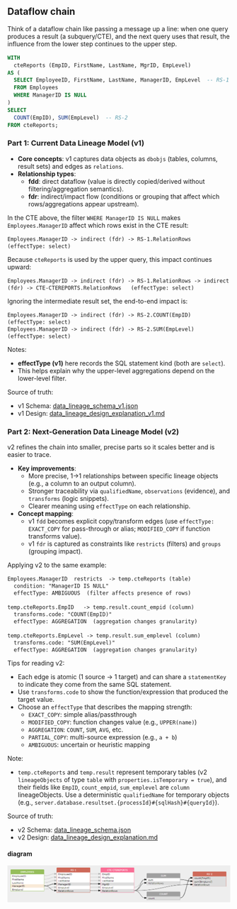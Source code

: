 ## Dataflow chain

Think of a dataflow chain like passing a message up a line: when one query produces a result (a subquery/CTE), and the next query uses that result, the influence from the lower step continues to the upper step.

```sql
WITH
  cteReports (EmpID, FirstName, LastName, MgrID, EmpLevel)
AS (
  SELECT EmployeeID, FirstName, LastName, ManagerID, EmpLevel  -- RS-1
  FROM Employees
  WHERE ManagerID IS NULL
)
SELECT
  COUNT(EmpID), SUM(EmpLevel)  -- RS-2
FROM cteReports;
```

### Part 1: Current Data Lineage Model (v1)

- **Core concepts**: v1 captures data objects as `dbobjs` (tables, columns, result sets) and edges as `relations`.
- **Relationship types**:
  - **fdd**: direct dataflow (value is directly copied/derived without filtering/aggregation semantics).
  - **fdr**: indirect/impact flow (conditions or grouping that affect which rows/aggregations appear upstream).

In the CTE above, the filter `WHERE ManagerID IS NULL` makes `Employees.ManagerID` affect which rows exist in the CTE result:

```
Employees.ManagerID -> indirect (fdr) -> RS-1.RelationRows   (effectType: select)
```

Because `cteReports` is used by the upper query, this impact continues upward:

```
Employees.ManagerID -> indirect (fdr) -> RS-1.RelationRows -> indirect (fdr) -> CTE-CTEREPORTS.RelationRows   (effectType: select)
```

Ignoring the intermediate result set, the end-to-end impact is:

```
Employees.ManagerID -> indirect (fdr) -> RS-2.COUNT(EmpID)   (effectType: select)
Employees.ManagerID -> indirect (fdr) -> RS-2.SUM(EmpLevel)  (effectType: select)
```

Notes:
- **effectType (v1)** here records the SQL statement kind (both are `select`).
- This helps explain why the upper-level aggregations depend on the lower-level filter.

Source of truth:
- v1 Schema: [data_lineage_schema_v1.json](mdc:gsp_java/docs/AI/cline_sqlflow/data_lineage_schema_v1.json)
- v1 Design: [data_lineage_design_explanation_v1.md](mdc:gsp_java/docs/AI/cline_sqlflow/data_lineage_design_explanation_v1.md)

### Part 2: Next-Generation Data Lineage Model (v2)

v2 refines the chain into smaller, precise parts so it scales better and is easier to trace.

- **Key improvements**:
  - More precise, 1→1 relationships between specific lineage objects (e.g., a column to an output column).
  - Stronger traceability via `qualifiedName`, `observations` (evidence), and `transforms` (logic snippets).
  - Clearer meaning using `effectType` on each relationship.
- **Concept mapping**:
  - v1 `fdd` becomes explicit copy/transform edges (use `effectType: EXACT_COPY` for pass-through or alias; `MODIFIED_COPY` if function transforms value).
  - v1 `fdr` is captured as constraints like `restricts` (filters) and `groups` (grouping impact).

Applying v2 to the same example:

```
Employees.ManagerID  restricts  -> temp.cteReports (table)
  condition: "ManagerID IS NULL"
  effectType: AMBIGUOUS  (filter affects presence of rows)

temp.cteReports.EmpID   -> temp.result.count_empid (column)
  transforms.code: "COUNT(EmpID)"
  effectType: AGGREGATION  (aggregation changes granularity)

temp.cteReports.EmpLevel -> temp.result.sum_emplevel (column)
  transforms.code: "SUM(EmpLevel)"
  effectType: AGGREGATION  (aggregation changes granularity)
```

Tips for reading v2:
- Each edge is atomic (1 source → 1 target) and can share a `statementKey` to indicate they come from the same SQL statement.
- Use `transforms.code` to show the function/expression that produced the target value.
- Choose an `effectType` that describes the mapping strength:
  - `EXACT_COPY`: simple alias/passthrough
  - `MODIFIED_COPY`: function changes value (e.g., `UPPER(name)`)
  - `AGGREGATION`: `COUNT`, `SUM`, `AVG`, etc.
  - `PARTIAL_COPY`: multi-source expression (e.g., `a + b`)
  - `AMBIGUOUS`: uncertain or heuristic mapping

Note:
- `temp.cteReports` and `temp.result` represent temporary tables (v2 `lineageObjects` of type `table` with `properties.isTemporary = true`), and their fields like `EmpID`, `count_empid`, `sum_emplevel` are `column` lineageObjects. Use a deterministic `qualifiedName` for temporary objects (e.g., `server.database.resultset.{processId}#{sqlHash}#{queryId}`).

Source of truth:
- v2 Schema: [data_lineage_schema.json](mdc:gsp_java/docs/AI/cline_sqlflow/data_lineage_schema.json)
- v2 Design: [data_lineage_design_explanation.md](mdc:gsp_java/docs/AI/cline_sqlflow/data_lineage_design_explanation.md)

#### diagram

![image.png](/images/basic-concepts-dataflow-chain.png)